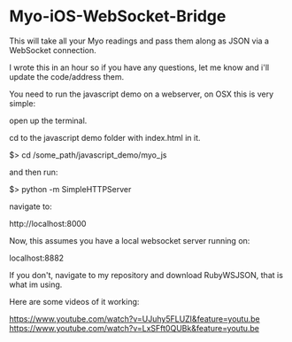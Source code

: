 Myo-iOS-WebSocket-Bridge
========================

This will take all your Myo readings and pass them along as JSON via a WebSocket connection.

I wrote this in an hour so if you have any questions, let me know and i'll update the code/address them.

You need to run the javascript demo on a webserver, on OSX this is very simple:

open up the terminal.

cd to the javascript demo folder with index.html in it.

$> cd /some_path/javascript_demo/myo_js

and then run:

$> python -m SimpleHTTPServer

navigate to:

http://localhost:8000


Now, this assumes you have a local websocket server running on:

localhost:8882

If you don't, navigate to my repository and download RubyWSJSON, that is what im using.

Here are some videos of it working:

https://www.youtube.com/watch?v=UJuhy5FLUZI&feature=youtu.be
https://www.youtube.com/watch?v=LxSFft0QUBk&feature=youtu.be

